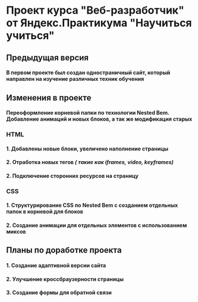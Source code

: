 # Проект курса "Веб-разработчик" от Яндекс.Практикума "Научиться учиться"

## Предыдущая версия

#### В первом проекте был создан одностраничный сайт, который направлен на изучение различных техник обучения

## Изменения в проекте

#### Переоформление корневой папки по технологии **Nested Bem**. Добавление анимаций и новых блоков, а так же модификация старых

### HTML

#### 1. Добавлены новые блоки, увеличено наполнение страницы

#### 2. Отработка новых тегов _( такие как iframes, video, keyframes)_

#### 2. Подключение сторонних ресурсов на страницу

### CSS

#### 1. Структурирование CSS по **Nested Bem** с созданием отдельных папок в корневой для блоков

#### 2. Создание анимации для отдельных элементов с использованием миксов

## Планы по доработке проекта

#### 1. Создание адаптивной версии сайта

#### 2. Улучшение кроссбраузерности страницы

#### 3. Создание формы для обратной связи
